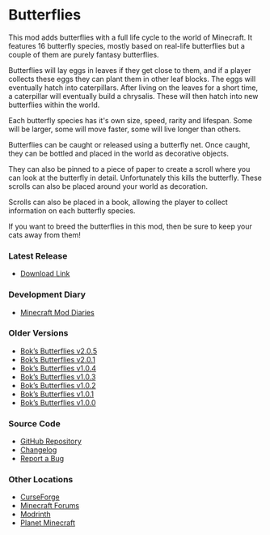 # Butterflies
This mod adds butterflies with a full life cycle to the world of Minecraft. It
features 16 butterfly species, mostly based on real-life butterflies but a
couple of them are purely fantasy butterflies.

Butterflies will lay eggs in leaves if they get close to them, and if a player
collects these eggs they can plant them in other leaf blocks. The eggs will
eventually hatch into caterpillars. After living on the leaves for a short
time, a caterpillar will eventually build a chrysalis. These will then hatch
into new butterflies within the world.

Each butterfly species has it's own size, speed, rarity and lifespan. Some will
be larger, some will move faster, some will live longer than others.

Butterflies can be caught or released using a butterfly net. Once caught, they
can be bottled and placed in the world as decorative objects. 

They can also be pinned to a piece of paper to create a scroll where you can
look at the butterfly in detail. Unfortunately this kills the butterfly. These
scrolls can also be placed around your world as decoration. 

Scrolls can also be placed in a book, allowing the player to collect
information on each butterfly species.

If you want to breed the butterflies in this mod, then be sure to keep your
cats away from them!

### Latest Release
-   [Download Link](https://github.com/doc-bok/Butterflies/releases/download/2.0.0/butterflies-2.0.0.jar)

### Development Diary
-   [Minecraft Mod Diaries](https://www.bokmcdok.com/minecraft-modding-diaries/)

### Older Versions
-   [Bok’s Butterflies v2.0.5](https://github.com/doc-bok/Butterflies/releases/tag/2.0.5)
-   [Bok’s Butterflies v2.0.1](https://github.com/doc-bok/Butterflies/releases/tag/2.0.1)
-   [Bok’s Butterflies v1.0.4](https://github.com/doc-bok/Butterflies/releases/tag/1.0.4)
-   [Bok’s Butterflies v1.0.3](https://github.com/doc-bok/Butterflies/releases/tag/1.0.3)
-   [Bok’s Butterflies v1.0.2](https://github.com/doc-bok/Butterflies/releases/tag/1.0.2)
-   [Bok’s Butterflies v1.0.1](https://github.com/doc-bok/Butterflies/releases/tag/1.0.1)
-   [Bok’s Butterflies v1.0.0](https://github.com/doc-bok/Butterflies/releases/tag/1.0.0)

### Source Code
-   [GitHub Repository](https://github.com/doc-bok/Butterflies)
-   [Changelog](https://github.com/doc-bok/Butterflies/blob/main/CHANGELOG.md)
-   [Report a Bug](https://github.com/doc-bok/Butterflies/issues)

### Other Locations
-   [CurseForge](https://www.curseforge.com/minecraft/mc-mods/boks-butterflies)
-   [Minecraft Forums](https://www.minecraftforum.net/forums/mapping-and-modding-java-edition/minecraft-mods/3189366-boks-butterflies-v1-0-1)
-   [Modrinth](https://modrinth.com/mod/boks-butterflies/)
-   [Planet Minecraft](https://www.planetminecraft.com/mod/bok-s-butterflies/)

